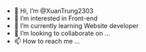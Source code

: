 - 👋 Hi, I’m @XuanTrung2303
- 👀 I’m interested in  Front-end
- 🌱 I’m currently learning  Website developer
- 💞️ I’m looking to collaborate on ...
- 📫 How to reach me ...

<!---
XuanTrung2303/XuanTrung2303 is a ✨ special ✨ repository because its `README.md` (this file) appears on your GitHub profile.
You can click the Preview link to take a look at your changes.
--->
